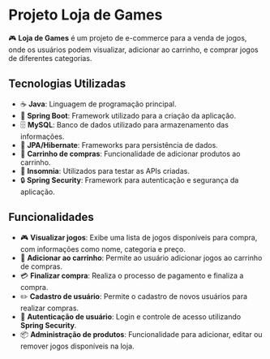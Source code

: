 # Projeto Loja de Games

🎮 **Loja de Games** é um projeto de e-commerce para a venda de jogos, onde os usuários podem visualizar, adicionar ao carrinho, e comprar jogos de diferentes categorias.

## Tecnologias Utilizadas

- ☕ **Java**: Linguagem de programação principal.
- 🚀 **Spring Boot**: Framework utilizado para a criação da aplicação.
- 🗄 **MySQL**: Banco de dados utilizado para armazenamento das informações.
- 🔄 **JPA/Hibernate**: Frameworks para persistência de dados.
- 🛒 **Carrinho de compras**: Funcionalidade de adicionar produtos ao carrinho.
- 🧪 **Insomnia**: Utilizados para testar as APIs criadas.
- 🔒 **Spring Security**: Framework para autenticação e segurança da aplicação.

## Funcionalidades

- 🎮 **Visualizar jogos**: Exibe uma lista de jogos disponíveis para compra, com informações como nome, categoria e preço.
- 🛒 **Adicionar ao carrinho**: Permite ao usuário adicionar jogos ao carrinho de compras.
- 💳 **Finalizar compra**: Realiza o processo de pagamento e finaliza a compra.
- ✏️ **Cadastro de usuário**: Permite o cadastro de novos usuários para realizar compras.
- 🔐 **Autenticação de usuário**: Login e controle de acesso utilizando **Spring Security**.
- 📦 **Administração de produtos**: Funcionalidade para adicionar, editar ou remover jogos disponíveis na loja.

